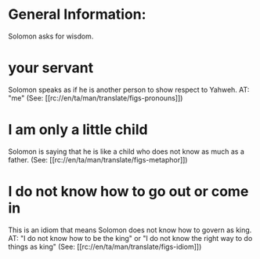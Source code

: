 # General Information:

Solomon asks for wisdom.

# your servant

Solomon speaks as if he is another person to show respect to Yahweh. AT: "me" (See: [[rc://en/ta/man/translate/figs-pronouns]])

# I am only a little child

Solomon is saying that he is like a child who does not know as much as a father. (See: [[rc://en/ta/man/translate/figs-metaphor]])

# I do not know how to go out or come in

This is an idiom that means Solomon does not know how to govern as king. AT: "I do not know how to be the king" or "I do not know the right way to do things as king" (See: [[rc://en/ta/man/translate/figs-idiom]])


